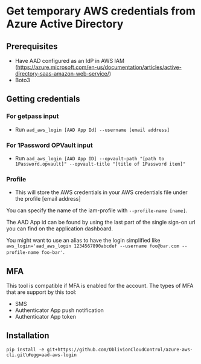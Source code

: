 # Get temporary AWS credentials from Azure Active Directory

## Prerequisites
* Have AAD configured as an IdP in AWS IAM (https://azure.microsoft.com/en-us/documentation/articles/active-directory-saas-amazon-web-service/)
* Boto3

## Getting credentials
### For getpass input
* Run `aad_aws_login [AAD App Id] --username [email address]`
### For 1Password OPVault input
* Run `aad_aws_login [AAD App ID] --opvault-path "[path to 1Password.opvault]" --opvault-title "[title of 1Password item]"`
### Profile
* This will store the AWS credentials in your AWS credentials file under the profile [email address]

You can specify the name of the iam-profile with `--profile-name [name]`.

The AAD App id can be found by using the last part of the single sign-on url you can find on the application dashboard.

You might want to use an alias to have the login simplified like `aws_login='aad_aws_login 1234567890abcdef --username foo@bar.com --profile-name foo-bar'`.

## MFA
This tool is compatible if MFA is enabled for the account. The types of MFA that are support by this tool:
* SMS
* Authenticator App push notification
* Authenticator App token

## Installation
`pip install -e git+https://github.com/OblivionCloudControl/azure-aws-cli.git\#egg=aad-aws-login`
